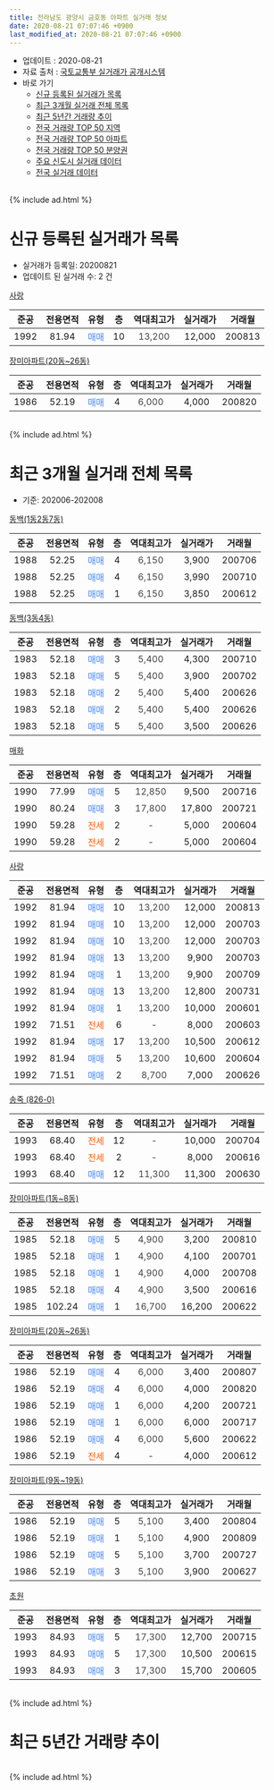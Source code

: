 ```yaml
---
title: 전라남도 광양시 금호동 아파트 실거래 정보
date: 2020-08-21 07:07:46 +0900
last_modified_at: 2020-08-21 07:07:46 +0900
---
```


* 업데이트 : 2020-08-21
* 자료 출처 : [국토교통부 실거래가 공개시스템](http://rt.molit.go.kr)
* 바로 가기
    * [신규 등록된 실거래가 목록](#신규-등록된-실거래가-목록)
    * [최근 3개월 실거래 전체 목록](#최근-3개월-실거래-전체-목록)
    * [최근 5년간 거래량 추이](#최근-5년간-거래량-추이)
    * [전국 거래량 TOP 50 지역](https://inasie.github.io/apt-trade-info/최근-3개월-전국에서-가장-거래가-많이-발생한-지역)
    * [전국 거래량 TOP 50 아파트](https://inasie.github.io/apt-trade-info/최근-3개월-전국에서-가장-거래가-많이-발생한-아파트)
    * [전국 거래량 TOP 50 분양권](https://inasie.github.io/apt-trade-info/최근-3개월-전국에서-가장-거래가-많이-발생한-분양권)
    * [주요 신도시 실거래 데이터](https://inasie.github.io/apt-trade-info/주요-신도시)
    * [전국 실거래 데이터](https://inasie.github.io/apt-trade-info/전국)
<br>
{% include ad.html %}
<br>

# 신규 등록된 실거래가 목록
* 실거래가 등록일: 20200821
* 업데이트 된 실거래 수: 2 건


[사랑](https://search.naver.com/search.naver?query=%EC%A0%84%EB%9D%BC%EB%82%A8%EB%8F%84+%EA%B4%91%EC%96%91%EC%8B%9C+%EA%B8%88%ED%98%B8%EB%8F%99+%EC%82%AC%EB%9E%91)

|준공|전용면적|유형|층|역대최고가|실거래가|거래월|
|:---:|:---:|:---:|:---:|:---:|:---:|:---:|
|1992|81.94|<span style="color:#4285f3">매매</span>|10|<span style="color:#444444">13,200</span>|12,000|200813|

[장미아파트(20동~26동)](https://search.naver.com/search.naver?query=%EC%A0%84%EB%9D%BC%EB%82%A8%EB%8F%84+%EA%B4%91%EC%96%91%EC%8B%9C+%EA%B8%88%ED%98%B8%EB%8F%99+%EC%9E%A5%EB%AF%B8%EC%95%84%ED%8C%8C%ED%8A%B8%2820%EB%8F%99%7E26%EB%8F%99%29)

|준공|전용면적|유형|층|역대최고가|실거래가|거래월|
|:---:|:---:|:---:|:---:|:---:|:---:|:---:|
|1986|52.19|<span style="color:#4285f3">매매</span>|4|<span style="color:#444444">6,000</span>|4,000|200820|


<br>
{% include ad.html %}
<br>

# 최근 3개월 실거래 전체 목록
* 기준: 202006-202008


[동백(1동2동7동)](https://search.naver.com/search.naver?query=%EC%A0%84%EB%9D%BC%EB%82%A8%EB%8F%84+%EA%B4%91%EC%96%91%EC%8B%9C+%EA%B8%88%ED%98%B8%EB%8F%99+%EB%8F%99%EB%B0%B1%281%EB%8F%992%EB%8F%997%EB%8F%99%29)

|준공|전용면적|유형|층|역대최고가|실거래가|거래월|
|:---:|:---:|:---:|:---:|:---:|:---:|:---:|
|1988|52.25|<span style="color:#4285f3">매매</span>|4|<span style="color:#444444">6,150</span>|3,900|200706|
|1988|52.25|<span style="color:#4285f3">매매</span>|4|<span style="color:#444444">6,150</span>|3,990|200710|
|1988|52.25|<span style="color:#4285f3">매매</span>|1|<span style="color:#444444">6,150</span>|3,850|200612|

[동백(3동4동)](https://search.naver.com/search.naver?query=%EC%A0%84%EB%9D%BC%EB%82%A8%EB%8F%84+%EA%B4%91%EC%96%91%EC%8B%9C+%EA%B8%88%ED%98%B8%EB%8F%99+%EB%8F%99%EB%B0%B1%283%EB%8F%994%EB%8F%99%29)

|준공|전용면적|유형|층|역대최고가|실거래가|거래월|
|:---:|:---:|:---:|:---:|:---:|:---:|:---:|
|1983|52.18|<span style="color:#4285f3">매매</span>|3|<span style="color:#444444">5,400</span>|4,300|200710|
|1983|52.18|<span style="color:#4285f3">매매</span>|5|<span style="color:#444444">5,400</span>|3,900|200702|
|1983|52.18|<span style="color:#4285f3">매매</span>|2|<span style="color:#444444">5,400</span>|5,400|200626|
|1983|52.18|<span style="color:#4285f3">매매</span>|2|<span style="color:#444444">5,400</span>|5,400|200626|
|1983|52.18|<span style="color:#4285f3">매매</span>|5|<span style="color:#444444">5,400</span>|3,500|200626|

[매화](https://search.naver.com/search.naver?query=%EC%A0%84%EB%9D%BC%EB%82%A8%EB%8F%84+%EA%B4%91%EC%96%91%EC%8B%9C+%EA%B8%88%ED%98%B8%EB%8F%99+%EB%A7%A4%ED%99%94)

|준공|전용면적|유형|층|역대최고가|실거래가|거래월|
|:---:|:---:|:---:|:---:|:---:|:---:|:---:|
|1990|77.99|<span style="color:#4285f3">매매</span>|5|<span style="color:#444444">12,850</span>|9,500|200716|
|1990|80.24|<span style="color:#4285f3">매매</span>|3|<span style="color:#444444">17,800</span>|17,800|200721|
|1990|59.28|<span style="color:#ff5a00">전세</span>|2|<span style="color:#444444">-</span>|5,000|200604|
|1990|59.28|<span style="color:#ff5a00">전세</span>|2|<span style="color:#444444">-</span>|5,000|200604|

[사랑](https://search.naver.com/search.naver?query=%EC%A0%84%EB%9D%BC%EB%82%A8%EB%8F%84+%EA%B4%91%EC%96%91%EC%8B%9C+%EA%B8%88%ED%98%B8%EB%8F%99+%EC%82%AC%EB%9E%91)

|준공|전용면적|유형|층|역대최고가|실거래가|거래월|
|:---:|:---:|:---:|:---:|:---:|:---:|:---:|
|1992|81.94|<span style="color:#4285f3">매매</span>|10|<span style="color:#444444">13,200</span>|12,000|200813|
|1992|81.94|<span style="color:#4285f3">매매</span>|10|<span style="color:#444444">13,200</span>|12,000|200703|
|1992|81.94|<span style="color:#4285f3">매매</span>|10|<span style="color:#444444">13,200</span>|12,000|200703|
|1992|81.94|<span style="color:#4285f3">매매</span>|13|<span style="color:#444444">13,200</span>|9,900|200703|
|1992|81.94|<span style="color:#4285f3">매매</span>|1|<span style="color:#444444">13,200</span>|9,900|200709|
|1992|81.94|<span style="color:#4285f3">매매</span>|13|<span style="color:#444444">13,200</span>|12,800|200731|
|1992|81.94|<span style="color:#4285f3">매매</span>|1|<span style="color:#444444">13,200</span>|10,000|200601|
|1992|71.51|<span style="color:#ff5a00">전세</span>|6|<span style="color:#444444">-</span>|8,000|200603|
|1992|81.94|<span style="color:#4285f3">매매</span>|17|<span style="color:#444444">13,200</span>|10,500|200612|
|1992|81.94|<span style="color:#4285f3">매매</span>|5|<span style="color:#444444">13,200</span>|10,600|200604|
|1992|71.51|<span style="color:#4285f3">매매</span>|2|<span style="color:#444444">8,700</span>|7,000|200626|

[송죽 (826-0)](https://search.naver.com/search.naver?query=%EC%A0%84%EB%9D%BC%EB%82%A8%EB%8F%84+%EA%B4%91%EC%96%91%EC%8B%9C+%EA%B8%88%ED%98%B8%EB%8F%99+%EC%86%A1%EC%A3%BD+%28826-0%29)

|준공|전용면적|유형|층|역대최고가|실거래가|거래월|
|:---:|:---:|:---:|:---:|:---:|:---:|:---:|
|1993|68.40|<span style="color:#ff5a00">전세</span>|12|<span style="color:#444444">-</span>|10,000|200704|
|1993|68.40|<span style="color:#ff5a00">전세</span>|2|<span style="color:#444444">-</span>|8,000|200616|
|1993|68.40|<span style="color:#4285f3">매매</span>|12|<span style="color:#444444">11,300</span>|11,300|200630|

[장미아파트(1동~8동)](https://search.naver.com/search.naver?query=%EC%A0%84%EB%9D%BC%EB%82%A8%EB%8F%84+%EA%B4%91%EC%96%91%EC%8B%9C+%EA%B8%88%ED%98%B8%EB%8F%99+%EC%9E%A5%EB%AF%B8%EC%95%84%ED%8C%8C%ED%8A%B8%281%EB%8F%99%7E8%EB%8F%99%29)

|준공|전용면적|유형|층|역대최고가|실거래가|거래월|
|:---:|:---:|:---:|:---:|:---:|:---:|:---:|
|1985|52.18|<span style="color:#4285f3">매매</span>|5|<span style="color:#444444">4,900</span>|3,200|200810|
|1985|52.18|<span style="color:#4285f3">매매</span>|1|<span style="color:#444444">4,900</span>|4,100|200701|
|1985|52.18|<span style="color:#4285f3">매매</span>|1|<span style="color:#444444">4,900</span>|4,000|200708|
|1985|52.18|<span style="color:#4285f3">매매</span>|4|<span style="color:#444444">4,900</span>|3,500|200616|
|1985|102.24|<span style="color:#4285f3">매매</span>|1|<span style="color:#444444">16,700</span>|16,200|200622|

[장미아파트(20동~26동)](https://search.naver.com/search.naver?query=%EC%A0%84%EB%9D%BC%EB%82%A8%EB%8F%84+%EA%B4%91%EC%96%91%EC%8B%9C+%EA%B8%88%ED%98%B8%EB%8F%99+%EC%9E%A5%EB%AF%B8%EC%95%84%ED%8C%8C%ED%8A%B8%2820%EB%8F%99%7E26%EB%8F%99%29)

|준공|전용면적|유형|층|역대최고가|실거래가|거래월|
|:---:|:---:|:---:|:---:|:---:|:---:|:---:|
|1986|52.19|<span style="color:#4285f3">매매</span>|4|<span style="color:#444444">6,000</span>|3,400|200807|
|1986|52.19|<span style="color:#4285f3">매매</span>|4|<span style="color:#444444">6,000</span>|4,000|200820|
|1986|52.19|<span style="color:#4285f3">매매</span>|1|<span style="color:#444444">6,000</span>|4,200|200721|
|1986|52.19|<span style="color:#4285f3">매매</span>|1|<span style="color:#444444">6,000</span>|6,000|200717|
|1986|52.19|<span style="color:#4285f3">매매</span>|4|<span style="color:#444444">6,000</span>|5,600|200622|
|1986|52.19|<span style="color:#ff5a00">전세</span>|4|<span style="color:#444444">-</span>|4,000|200612|

[장미아파트(9동~19동)](https://search.naver.com/search.naver?query=%EC%A0%84%EB%9D%BC%EB%82%A8%EB%8F%84+%EA%B4%91%EC%96%91%EC%8B%9C+%EA%B8%88%ED%98%B8%EB%8F%99+%EC%9E%A5%EB%AF%B8%EC%95%84%ED%8C%8C%ED%8A%B8%289%EB%8F%99%7E19%EB%8F%99%29)

|준공|전용면적|유형|층|역대최고가|실거래가|거래월|
|:---:|:---:|:---:|:---:|:---:|:---:|:---:|
|1986|52.19|<span style="color:#4285f3">매매</span>|5|<span style="color:#444444">5,100</span>|3,400|200804|
|1986|52.19|<span style="color:#4285f3">매매</span>|1|<span style="color:#444444">5,100</span>|4,900|200809|
|1986|52.19|<span style="color:#4285f3">매매</span>|5|<span style="color:#444444">5,100</span>|3,700|200727|
|1986|52.19|<span style="color:#4285f3">매매</span>|3|<span style="color:#444444">5,100</span>|3,900|200627|


<script async src="//pagead2.googlesyndication.com/pagead/js/adsbygoogle.js"></script>
<!-- 기본 -->
<ins class="adsbygoogle"
     style="display:block"
     data-ad-client="ca-pub-2446590836940007"
     data-ad-slot="1659523306"
     data-ad-format="auto"
     data-full-width-responsive="true"></ins>
<script>
(adsbygoogle = window.adsbygoogle || []).push({});
</script>


[초원](https://search.naver.com/search.naver?query=%EC%A0%84%EB%9D%BC%EB%82%A8%EB%8F%84+%EA%B4%91%EC%96%91%EC%8B%9C+%EA%B8%88%ED%98%B8%EB%8F%99+%EC%B4%88%EC%9B%90)

|준공|전용면적|유형|층|역대최고가|실거래가|거래월|
|:---:|:---:|:---:|:---:|:---:|:---:|:---:|
|1993|84.93|<span style="color:#4285f3">매매</span>|5|<span style="color:#444444">17,300</span>|12,700|200715|
|1993|84.93|<span style="color:#4285f3">매매</span>|5|<span style="color:#444444">17,300</span>|10,500|200615|
|1993|84.93|<span style="color:#4285f3">매매</span>|3|<span style="color:#444444">17,300</span>|15,700|200605|


<br>
{% include ad.html %}
<br>

# 최근 5년간 거래량 추이


<div style="width:100%;">
    <canvas id="deal_progress" height="200"></canvas>
</div>

<script>
new Chart(document.getElementById("deal_progress"), {
    type: 'line',
    data: {
        labels: ['201508','201509','201510','201511','201512','201601','201602','201603','201604','201605','201606','201607','201608','201609','201610','201611','201612','201701','201702','201703','201704','201705','201706','201707','201708','201709','201710','201711','201712','201801','201802','201803','201804','201805','201806','201807','201808','201809','201810','201811','201812','201901','201902','201903','201904','201905','201906','201907','201908','201909','201910','201911','201912','202001','202002','202003','202004','202005','202006','202007','202008'],
        datasets: [{
            label: '매매',
            pointRadius: 1,
            data: [7, 10, 12, 24, 15, 11, 12, 16, 14, 15, 18, 19, 17, 12, 14, 13, 12, 17, 14, 17, 10, 9, 13, 10, 18, 13, 10, 19, 10, 18, 16, 16, 18, 11, 13, 10, 11, 8, 12, 11, 15, 21, 18, 19, 18, 14, 16, 12, 14, 19, 15, 18, 14, 13, 22, 12, 13, 10, 15, 17, 6],
            borderColor: "rgba(255, 201, 14, 1)",
            backgroundColor: "rgba(255, 201, 14, 0.5)",
            fill: false,
            lineTension: 0
        },{
            label: '전월세',
            pointRadius: 1,
            data: [4, 2, 4, 2, 4, 0, 5, 6, 1, 2, 3, 4, 1, 2, 3, 3, 4, 4, 6, 0, 0, 0, 5, 3, 2, 2, 3, 3, 0, 7, 7, 3, 1, 2, 4, 6, 2, 5, 3, 2, 9, 3, 0, 3, 5, 0, 2, 1, 1, 1, 2, 3, 1, 6, 6, 2, 0, 1, 5, 1, 0],
            borderColor: "rgba(0, 141, 185, 1)",
            backgroundColor: "rgba(0, 141, 185, 0.5)",
            fill: false,
            lineTension: 0
        }
        ]
    },
    options: {
        responsive: true,
        title: {
            display: false
        },
        tooltips: {
            mode: 'index',
            intersect: false
        },
        hover: {
            mode: 'nearest',
            intersect: true
        },
        scales: {
            xAxes: [{
                display: true,
                scaleLabel: {
                    display: true,
                    labelString: '년/월'
                }
            }],
            yAxes: [{
                display: true,
                ticks: {
                    suggestedMin: 0,
                },
                scaleLabel: {
                    display: true,
                    labelString: '실거래 수'
                }
            }]
        }
    }
});

</script>


<br>
{% include ad.html %}
<br>

